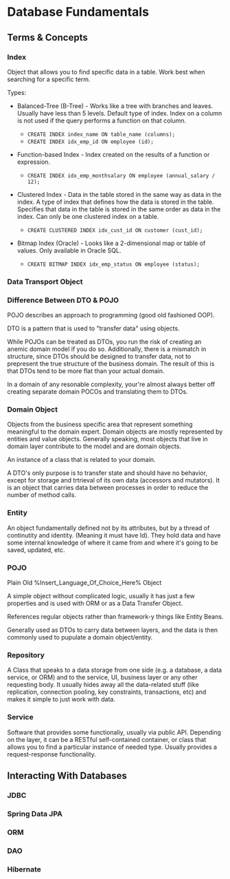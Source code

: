 # **Database Fundamentals**

## **Terms & Concepts**

### **Index**

 Object that allows you to find specific data in a table. Work best when searching for a specific term.

 Types:

* Balanced-Tree (B-Tree) - Works like a tree with branches and leaves. Usually have less than 5 levels. Default type of index. Index on a column is not used if the query performs a function on that column.
  
    * `CREATE INDEX index_name ON table_name (columns);`
    * `CREATE INDEX idx_emp_id ON employee (id);`

* Function-based Index - Index created on the results of a function or expression.

    * `CREATE INDEX idx_emp_monthsalary ON employee (annual_salary / 12);`

* Clustered Index - Data in the table stored in the same way as data in the index. A type of index that defines how the data is stored in the table. Specifies that data in the table is stored in the same order as data in the index. Can only be one clustered index on a table.

    * `CREATE CLUSTERED INDEX idx_cust_id ON customer (cust_id);`

* Bitmap Index (Oracle) - Looks like a 2-dimensional map or table of values. Only available in Oracle SQL. 

    * `CREATE BITMAP INDEX idx_emp_status ON employee (status);`

### **Data Transport Object**

### **Difference Between DTO & POJO**

POJO describes an approach to programming (good old fashioned OOP). 

DTO is a pattern that is used to "transfer data" using objects.

While POJOs can be treated as DTOs, you run the risk of creating an anemic domain model if you do so. Additionally, there is a mismatch in structure, since DTOs should be designed to transfer data, not to prepresent the true structure of the business domain. The result of this is that DTOs tend to be more flat than your actual domain.

In a domain of any resonable complexity, your're almost always better off creating separate domain POCOs and translating them to DTOs.

### **Domain Object**

Objects from the business specific area that represent something meaningful to the domain expert. Domain objects are mostly represented by entities and value objects. Generally speaking, most objects that live in domain layer contribute to the model and are domain objects. 

An instance of a class that is related to your domain. 

A DTO's only purpose is to transfer state and should have no behavior, except for storage and trtrieval of its own data (accessors and mutators). It is an object that carries data between processes in order to reduce the number of method calls. 


### **Entity**

An object fundamentally defined not by its attributes, but by a thread of continutity and identity. (Meaning it must have Id). They hold data and have some internal knowledge of where it came from and where it's going to be saved, updated, etc.

### **POJO**

Plain Old %Insert_Language_Of_Choice_Here% Object

A simple object without complicated logic, usually it has just a few properties and is used with ORM or as a Data Transfer Object. 

References regular objects rather than framework-y things like Entity Beans.

Generally used as DTOs to carry data between layers, and the data is then commonly used to pupulate a domain object/entity.

### **Repository**

A Class that speaks to a data storage from one side (e.g. a database, a data service, or ORM) and to the service, UI, business layer or any other requesting body. It usually hides away all the data-related stuff (like replication, connection pooling, key constraints, transactions, etc) and makes it simple to just work with data. 

### **Service**

Software that provides some functionaliy, usually via public API. Depending on the layer, it can be a RESTful self-contained container, or class that allows you to find a particular instance of needed type. Usually provides a request-response functionality.

## **Interacting With Databases**

### JDBC

### Spring Data JPA

### ORM

### DAO

### Hibernate


